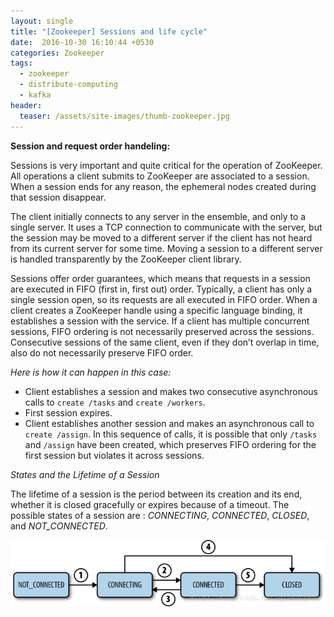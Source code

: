 ```yaml
---
layout: single
title: "[Zookeeper] Sessions and life cycle"
date:  2016-10-30 16:10:44 +0530
categories: Zookeeper
tags:
  - zookeeper
  - distribute-computing
  - kafka
header:
  teaser: /assets/site-images/thumb-zookeeper.jpg
---
```

**Session and request order handeling:**

Sessions is very important and quite critical for the operation of ZooKeeper. All operations a client submits to ZooKeeper are associated to a session. When a session ends for any reason, the ephemeral nodes created during that session disappear.

The client initially connects to any server in the ensemble, and only to a single server. It uses a TCP connection to communicate with the server, but the session may be moved to a different server if the client has not heard from its current server for some time. Moving a session to a different server is handled transparently by the ZooKeeper client library.

Sessions offer order guarantees, which means that requests in a session are executed in FIFO (first in, first out) order. Typically, a client has only a single session open, so its requests are all executed in FIFO order. When a client creates a ZooKeeper handle using a specific language binding, it establishes a session with the service. If a client has multiple concurrent sessions, FIFO ordering is not necessarily preserved across the sessions. Consecutive sessions of the same client, even if they don’t overlap in time, also do not necessarily preserve FIFO order.

*Here is how it can happen in this case:*
- Client establishes a session and makes two consecutive asynchronous calls to `create /tasks` and `create /workers`.
- First session expires.
- Client establishes another session and makes an asynchronous call to `create /assign`.
In this sequence of calls, it is possible that only `/tasks` and `/assign` have been created, which preserves FIFO ordering for the first session but violates it across sessions.

*States and the Lifetime of a Session*

The lifetime of a session is the period between its creation and its end, whether it is closed gracefully or expires because of a timeout. The possible states of a session are : *CONNECTING*, *CONNECTED*, *CLOSED*, and *NOT_CONNECTED*.

![states-and-the-Lifetime-of-a-Session](/assets/images/states-and-the-Lifetime-of-a-Session.png)
